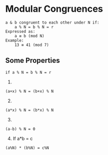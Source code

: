 # Modular Congruences
```
a & b congruent to each other under N if:
    a % N = b % N = r
Expressed as:
    a ≡ b (mod N)
Example:
    13 ≡ 41 (mod 7)
```
## Some Properties
```
if a % N = b % N = r
```
1. 
```
(a+x) % N = (b+x) % N
```
2. 
```
(a*x) % N = (b*x) % N
```
3. 
```
(a-b) % N = 0
```
4. If a*b = c
```
(a%N) * (b%N) = c%N
```